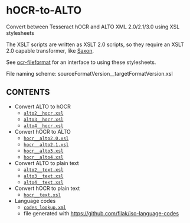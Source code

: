 # hOCR-to-ALTO
Convert between Tesseract hOCR and ALTO XML 2.0/2.1/3.0 using XSL stylesheets

The XSLT scripts are written as XSLT 2.0 scripts, so they require an XSLT 2.0
capable transformer, like [Saxon](http://www.saxonica.com/ce/user-doc/1.1/).

See [ocr-fileformat](https://github.com/UB-Mannheim/ocr-fileformat) for an
interface to using these stylesheets.

File naming scheme:   sourceFormatVersion__targetFormatVersion.xsl

## CONTENTS

  * Convert ALTO to hOCR
    * [`alto2__hocr.xsl`](./alto2__hocr.xsl) 
    * [`alto3__hocr.xsl`](./alto3__hocr.xsl)  
    * [`alto4__hocr.xsl`](./alto4__hocr.xsl)  
  * Convert hOCR to ALTO
    * [`hocr__alto2.0.xsl`](./hocr__alto2.0.xsl) 
    * [`hocr__alto2.1.xsl`](./hocr__alto2.1.xsl)  
    * [`hocr__alto3.xsl`](./hocr__alto3.xsl)     
    * [`hocr__alto4.xsl`](./hocr__alto4.xsl)
  * Convert ALTO to plain text
    * [`alto2__text.xsl`](./alto2__text.xsl)
    * [`alto3__text.xsl`](./alto3__text.xsl)     
    * [`alto4__text.xsl`](./alto4__text.xsl)
  * Convert hOCR to plain text
    * [`hocr__text.xsl`](./hocr__text.xsl)
  * Language codes
    * [`codes_lookup.xml`](./codes_lookup.xml)
    * file generated with https://github.com/filak/iso-language-codes

